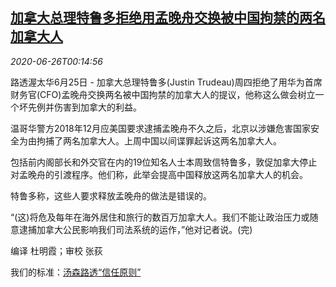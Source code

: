 <!--1593131021000-->
[加拿大总理特鲁多拒绝用孟晚舟交换被中国拘禁的两名加拿大人](https://cn.reuters.com/article/usa-trade-china-canada-mengwanzhou-0625-idCNKBS23X015)
------

<div><i>2020-06-26T00:14:56</i></div><div class="StandardArticleBody_body"><p>路透渥太华6月25日 - 加拿大总理特鲁多(Justin Trudeau)周四拒绝了用华为首席财务官(CFO)孟晚舟交换两名被中国拘禁的加拿大人的提议，他称这么做会树立一个坏先例并伤害到加拿大的利益。 </p><p>温哥华警方2018年12月应美国要求逮捕孟晚舟不久之后，北京以涉嫌危害国家安全为由拘捕了两名加拿大人。上周中国以间谍罪起诉这两名加拿大人。 </p><p>包括前内阁部长和外交官在内的19位知名人士本周致信特鲁多，敦促加拿大停止对孟晚舟的引渡程序。他们称，此举会提高中国释放这两名加拿大人的机会。 </p><p>特鲁多称，这些人要求释放孟晚舟的做法是错误的。 </p><p>“(这)将危及每年在海外居住和旅行的数百万加拿大人。我们不能让政治压力或随意逮捕加拿大公民影响我们司法系统的运作，”他对记者说。(完)     </p><div class="Attribution_container"><div class="Attribution_attribution"><p class="Attribution_content">编译 杜明霞；审校 张荻 </p></div></div><div class="StandardArticleBody_trustBadgeContainer"><span class="StandardArticleBody_trustBadgeTitle">我们的标准：</span><span class="trustBadgeUrl"><a href="https://www.thomsonreuters.cn/content/dam/openweb/documents/pdf/china/brochures/about-us-1.pdf">汤森路透“信任原则”</a></span></div></div>
